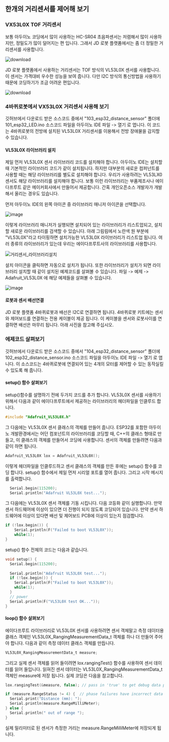 ## 한개의 거리센서를 제어해 보기 

### VX53L0X TOF 거리센서
보통 아두이노 코딩에서 많이 사용하는 HC-SR04 초음파센서는 저렴해서 많이 사용하지만, 정밀도가 많이 덜어지는 편 입니다. 그래서 JD 로봇 플랫폼에서는 좀 더 정밀한 거리센서를 사용합니다. 

![download](https://github.com/JD-edu/JD_robot_platform/assets/96219601/0fb5b3ea-ed2a-47c4-98de-d87f47541410)

JD 로봇 플랫폼에서 사용하는 거리센서는 TOF 방식의 VL53L0X 센서를 사용합니다. 이 센서는 가격대비 우수한 성능을 보여 줍니다. 다만 I2C 방식의 통신방법을 사용하기 때문에 코딩하기가 조금 어려운 편입니다. 

![download](https://github.com/JD-edu/JD_robot_platform/assets/96219601/394a6497-53e3-4d56-94ad-c8bacf553ef7)

### 4바퀴로봇에서 VX53L0X 거리센서 사용해 보기 
깃허브에서 다운로드 받은 소스코드 중에서 "103_esp32_distance_sensor" 폴더에 101_esp32_LED.ino 소스코드 파일을 아두이노 IDE 파일 -> 열기 로 엽니다. 이 코드는 4바퀴로봇의 전방에 설치된 VL53L0X 거리센서를 이용해서 전방 장애물을 감지할 수 있습니다.

#### VL53L0X 라이브러리 설치 
제일 먼저 VL53L0X 센서 라이브러리 코드를 설치해야 합니다. 아두이노 IDE는 설치할 때 기본적인 라이브러리 코드가 같이 설치됩니다. 하지만 대부분의 새로운 컴퍼넌트를 사용할 때는 해당 라이브러리를 별도로 설치해야 합니다. 우리가 사용하려는 VL53LX0 센서도 해당 라이브러리를 설치해야 합니다. 보통 이런 라이브러리는 부품제조사나 에이다프루트 같은 메이커회사에서 만들어서 제공합니다. 간혹 개인오픈소스 개발자가 개발해서 올리는 경우도 있습니다. 

먼저 아두이노 IDE의 왼쪽 아이콘 중 라이브러리 매니저 아이콘을 선택합니다. 

![image](https://github.com/JD-edu/JD_robot_platform/assets/96219601/ca202400-5ab6-48f9-9569-da957b92c4bd)

이렇게 라이브러리 매니저가 실행되면 설치되어 있는 라이브러리가 리스트업되고, 설치할 새로운 라이브러리를 검색할 수 있습니다. 아래 그림림에서 노란색 원 부분에 "VL53L0X"라고 타이핑하면 설치가능한 VL53L0X 라이브러리가 리스트업 됩니다. 여러 종류의 라이브러리가 있는데 우리는 에이다프루트사의 라이브러리를 사용합니다. 

![거리센서_라이브러리설치](https://github.com/JD-edu/JD_robot_platform/assets/96219601/27ea9098-df01-450d-9a5f-c9b9bd8cc0b0)

설치 아이콘을 클릭하면 자동으로 설치가 됩니다. 또한 라이브러리가 설치가 되면 라이브러리 설치할 때 같이 설치된 예제코드를 살펴볼 수 있습니다. 파일 -> 예제 -> Adafruit_VL53L0X 에 해당 예제들을 살펴볼 수 있습니다. 

![image](https://github.com/JD-edu/JD_robot_platform/assets/96219601/4a244c1a-a346-40c6-bc1d-0ac295cc71a8)

#### 로봇과 센서 배선연결 
JD 로봇 플랫폼 4바퀴로봇과 배선은 I2C로 연결하면 됩니다. 4바퀴로봇 키트에는 센서와 제어보드를 연결하는 전용 케이블이 제공 됩니다. 이 케이블을 센서와 로봇사이를 연결하면 배선은 마무리 됩니다. 아래 사진을 참고해 주십시오. 

### 에제코드 살펴보기 
깃허브에서 다운로드 받은 소스코드 중에서 "104_esp32_distance_sensor" 폴더에 102_esp32_distance_sensor.ino 소스코드 파일을 아두이노 IDE 파일 -> 열기 로 엽니다. 이 소스코드는 4바퀴로봇에 연결되어 있는 4개의 모터를 제어할 수 있는 동작실킬 수 있도록 해 줍니다. 

#### setup() 함수 살펴보기 
setup()함수를 설명하기 전에 두가지 코드를 추가 합니다. VL53L0X 센서를 사용하기 위해서 다음과 같이 에이다프루트에서 제공하는 라이브러리의 헤더파일을 인클루드 합니다. 

```C
#include "Adafruit_VL53L0X.h"
```

그 다음에는 VL53L0X 센서 클래스의 객체를 만들어 줍니다. ESP32를 포함한 아두이노 개발환경에서는 어던 컴포넌트의 라이브러리를 코딩할 때, C++의 클래스 형태로 만들고, 이 클래스의 객체를 만들어서 코딩에 사용합니다. 센서의 객체를 만들려면 다음과 같이 하면 됩니다. 

```C
Adafruit_VL53L0X lox = Adafruit_VL53L0X();
```

이렇게 헤더파일을 인클루드하고 센서 클래스의 객체를 만든 후에는 setup() 함수를 코딩 합니다. setup() 함수에서 제일 먼저 시리얼 포트를 열어 줍니다. 그리고 시작 메시지를 출력합니다. 

```C
  Serial.begin(115200);
  Serial.println("Adafruit VL53L0X test...");
```
그 다음에는 VL53L0X 센서 객체를 기동 시킵니다. 다음 코등화 같이 실행합니다. 만약 센서 하드웨어에 이상이 있으면 더 진행이 되지 않도록 코딩되어 있습니다. 만약 센서 하드웨어에 이상이 있다면 배선 및 제어보드 PCB에 이상이 있는지 점검합니다. 

```c
if (!lox.begin()) {
    Serial.println(F("Failed to boot VL53L0X"));
    while(1);
}
```

setup() 함수 전체의 코드는 다음과 같습니다. 

```C
void setup() {
  Serial.begin(115200);
  
  Serial.println("Adafruit VL53L0X test...");
  if (!lox.begin()) {
    Serial.println(F("Failed to boot VL53L0X"));
    while(1);
  }
  // power 
  Serial.println(F("VL53L0X test OK..."));
}
```
#### loop() 함수 살펴보기 
에이다프루트 라이브러리로 VL53L0X 센서를 사용하려면 센서 객체말고 측정 데이터용 클래스 객체인 VL53L0X_RangingMeasurementData_t 객체를 하나 더 만들어 주어야 합니다. 다음과 같이 측정 데이터 클래스 객체를 만듭니다. 

```C
VL53L0X_RangingMeasurementData_t measure;
```

그리고 실제 센서 객체를 읽어 들이려면 lox.rangingTest() 함수를 사용하여 센서 데이터를 읽어 들입니다. 읽혀진 센서 데이터는 VL53L0X_RangingMeasurementData_t 객체인 measure에 저장 됩니다. 실제 코딩은 다음을 참고합니다. 

```C
lox.rangingTest(&measure, false); // pass in 'true' to get debug data printout!

if (measure.RangeStatus != 4) {  // phase failures have incorrect data
  Serial.print("Distance (mm): ");
  Serial.println(measure.RangeMilliMeter);
} else {
  Serial.println(" out of range ");
}
```
실제 밀리미터로 된 센서가 측정한 거리는 measure.RangeMilliMeter에 저장되게 됩니다. 


